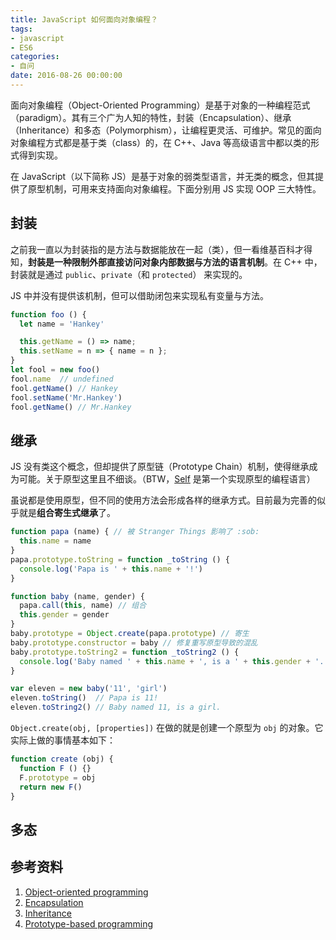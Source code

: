 ```yaml
---
title: JavaScript 如何面向对象编程？
tags:
- javascript
- ES6
categories:
- 自问
date: 2016-08-26 00:00:00
---
```


面向对象编程（Object-Oriented Programming）是基于对象的一种编程范式（paradigm）。其有三个广为人知的特性，封装（Encapsulation）、继承（Inheritance）和多态（Polymorphism），让编程更灵活、可维护。常见的面向对象编程方式都是基于类（class）的，在 C++、Java 等高级语言中都以类的形式得到实现。

在 JavaScript（以下简称 JS）是基于对象的弱类型语言，并无类的概念，但其提供了原型机制，可用来支持面向对象编程。下面分别用 JS 实现 OOP 三大特性。

<!-- more -->

## 封装

之前我一直以为封装指的是方法与数据能放在一起（类），但一看维基百科才得知，**封装是一种限制外部直接访问对象内部数据与方法的语言机制**。在 C++ 中，封装就是通过 `public`、`private`（和 `protected`） 来实现的。

JS 中并没有提供该机制，但可以借助闭包来实现私有变量与方法。

```javascript
function foo () {
  let name = 'Hankey'

  this.getName = () => name;
  this.setName = n => { name = n };
}
let fool = new foo()
fool.name  // undefined
fool.getName() // Hankey
fool.setName('Mr.Hankey')
fool.getName() // Mr.Hankey
```

## 继承

JS 没有类这个概念，但却提供了原型链（Prototype Chain）机制，使得继承成为可能。关于原型这里且不细谈。（BTW，[Self][5] 是第一个实现原型的编程语言）

虽说都是使用原型，但不同的使用方法会形成各样的继承方式。目前最为完善的似乎就是**组合寄生式继承**了。

```javascript
function papa (name) { // 被 Stranger Things 影响了 :sob:
  this.name = name
}
papa.prototype.toString = function _toString () {
  console.log('Papa is ' + this.name + '!')
}

function baby (name, gender) {
  papa.call(this, name) // 组合
  this.gender = gender
}
baby.prototype = Object.create(papa.prototype) // 寄生
baby.prototype.constructor = baby // 修复重写原型导致的混乱
baby.prototype.toString2 = function _toString2 () {
  console.log('Baby named ' + this.name + ', is a ' + this.gender + '.');
}

var eleven = new baby('11', 'girl')
eleven.toString()  // Papa is 11!
eleven.toString2() // Baby named 11, is a girl.
```

`Object.create(obj, [properties])` 在做的就是创建一个原型为 `obj` 的对象。它实际上做的事情基本如下：

```javascript
function create (obj) {
  function F () {}
  F.prototype = obj
  return new F()
}
```

## 多态

## 参考资料

1. [Object-oriented programming][1]
2. [Encapsulation][2]
3. [Inheritance][3]
4. [Prototype-based programming][4]

[1]: https://en.wikipedia.org/wiki/Object-oriented_programming
[2]: https://en.wikipedia.org/wiki/Encapsulation_(computer_programming)
[3]: https://en.wikipedia.org/wiki/Inheritance_(object-oriented_programming)
[4]: https://en.wikipedia.org/wiki/Prototype-based_programming
[5]: http://bibliography.selflanguage.org/_static/self-power.pdf
